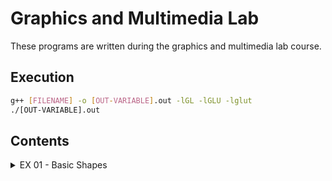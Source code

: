 # Graphics and Multimedia Lab

These programs are written during the graphics and multimedia lab course.

## Execution

```bash
g++ [FILENAME] -o [OUT-VARIABLE].out -lGL -lGLU -lglut
./[OUT-VARIABLE].out 
```

## Contents

<!-- markdownlint-disable -->
<details>
    <summary>EX 01 - Basic Shapes</summary>
    <ul>
        <li><a href="./EX01 - Basic Output Primitives/01-PrimitiveShapes.cpp">Basic Shapes</a></li>
        <li><a href="./EX01 - Basic Output Primitives/02-CheckerBoard.cpp">Checkerboard</a></li>
        <li><a href="./EX01 - Basic Output Primitives/03-HouseScribble.cpp">House Scribble</a></li>
    <ul>
</details>
<!-- markdownlint-enable -->
